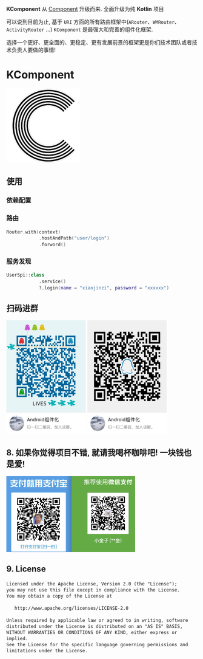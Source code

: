 **KComponent** 从 [Component](https://github.com/xiaojinzi123/Component) 升级而来. 全面升级为纯 **Kotlin** 项目

可以说到目前为止, 基于 `URI` 方面的所有路由框架中(`ARouter`、`WMRouter`、`ActivityRouter` ...) `KComponent` 是最强大和完善的组件化框架.

选择一个更好、更全面的、更稳定、更有发展前景的框架更是你们技术团队或者技术负责人要做的事情!

# KComponent

![](./imgs/logo1.png)

## 使用

### 依赖配置



### 路由

```Kotlin
Router.with(context)
			.hostAndPath("user/login")
			.forword()
```

### 服务发现

```Kotlin
UserSpi::class
			.service()
			?.login(name = "xiaojinzi", password = "xxxxxx")
```



## 扫码进群

<div>
    <img src="./imgs/qq_group1.JPG" width="210px" height="300px" />
    <img src="./imgs/qq_group2.JPG" width="210px" height="300px" />
</div>

## 8. 如果你觉得项目不错, 就请我喝杯咖啡吧! 一块钱也是爱!

<img height=200 src="./imgs/collectQRCode.png" />

## 9. License

```
Licensed under the Apache License, Version 2.0 (the "License");
you may not use this file except in compliance with the License.
You may obtain a copy of the License at

   http://www.apache.org/licenses/LICENSE-2.0

Unless required by applicable law or agreed to in writing, software
distributed under the License is distributed on an "AS IS" BASIS,
WITHOUT WARRANTIES OR CONDITIONS OF ANY KIND, either express or implied.
See the License for the specific language governing permissions and
limitations under the License.
```

